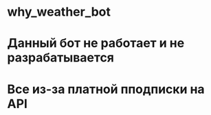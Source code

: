# why_weather_bot
# Данный бот не работает и не разрабатывается
# Все из-за платной пподписки на API
